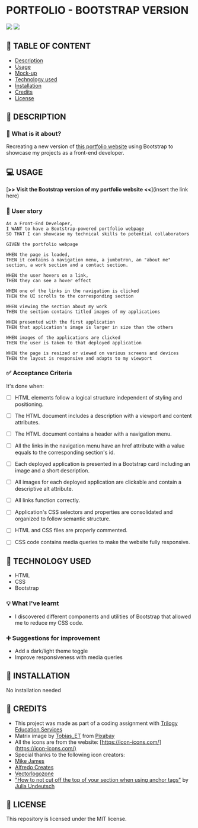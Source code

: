 # PORTFOLIO - BOOTSTRAP VERSION

![](https://img.shields.io/badge/html-HTML5-orange?logo=html5)
![](https://img.shields.io/badge/css-CSS3-%231572B6?logo=css3)


## 🚩 TABLE OF CONTENT

- [Description](#-description)
- [Usage](#-usage)
- [Mock-up](#-mock-up)
- [Technology used](#-technology-used)
- [Installation](#-installation)
- [Credits](#-credits)
- [License](#-license)

## 📖 DESCRIPTION

### 🎯 What is it about?

Recreating a new version of [this portfolio website](https://senseilein.github.io/portfolio/) using Bootstrap to showcase my projects as a front-end developer.

## 💻 USAGE

[**>> Visit the Bootstrap version of my portfolio website <<**](insert the link here)

### 💬 User story

```
As a Front-End Developer,
I WANT to have a Bootstrap-powered portfolio webpage
SO THAT I can showcase my technical skills to potential collaborators
```

```
GIVEN the portfolio webpage

WHEN the page is loaded,
THEN it contains a navigation menu, a jumbotron, an "about me" section, a work section and a contact section.

WHEN the user hovers on a link,
THEN they can see a hover effect

WHEN one of the links in the navigation is clicked
THEN the UI scrolls to the corresponding section

WHEN viewing the section about my work
THEN the section contains titled images of my applications

WHEN presented with the first application
THEN that application's image is larger in size than the others

WHEN images of the applications are clicked
THEN the user is taken to that deployed application

WHEN the page is resized or viewed on various screens and devices
THEN the layout is responsive and adapts to my viewport

```

### ✅ Acceptance Criteria

It's done when:

- [ ] HTML elements follow a logical structure independent of styling and positioning.
- [ ] The HTML document includes a <meta> description with a viewport and content attributes.
- [ ] The HTML document contains a header with a navigation menu.
- [ ] All the links in the navigation menu have an href attribute with a value equals to the corresponding section's id.
- [ ] Each deployed application is presented in a Bootstrap card including an image and a short description.
- [ ] All images for each deployed application are clickable and contain a descriptive alt attribute.
- [ ] All links function correctly.
- [ ] Application's CSS selectors and properties are consolidated and organized to follow semantic structure.
- [ ] HTML and CSS files are properly commented.
- [ ] CSS code contains media queries to make the website fully responsive.


## 🔧 TECHNOLOGY USED

- HTML
- CSS
- Bootstrap

### 💡 What I've learnt

- I discovered different components and utilities of Bootstrap that allowed me to reduce my CSS code.

### ➕ Suggestions for improvement

- Add a dark/light theme toggle
- Improve responsiveness with media queries

## 🚀 INSTALLATION

No installation needed

## 💬 CREDITS

- This project was made as part of a coding assignment with [Trilogy Education Services](https://skillsforlife.edx.org/?utm_source=govuk)  
- Matrix image by [Tobias_ET](https://pixabay.com/users/tobias_et-5291314/?utm_source=link-attribution&utm_medium=referral&utm_campaign=image&utm_content=2354492) from [Pixabay](https://pixabay.com)  
- All the icons are from the website: [https://icon-icons.com/](https://icon-icons.com/)  
- Special thanks to the following icon creators: 
- [Mike James](https://github.com/MikeCodesDotNET)
- [Alfredo Creates](https://www.alfredocreates.com/portfolio/)
- [Vectorlogozone](https://github.com/VectorLogoZone)
- ["How to not cut off the top of your section when using anchor tags"](https://community.codenewbie.org/yuridevat/how-to-not-cut-off-the-top-of-your-section-when-using-anchor-tags-3mil) by [Julia Undeutsch](https://github.com/YuriDevAT)

## 📜 LICENSE

This repository is licensed under the MIT license.
